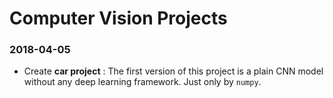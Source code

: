 # Computer Vision Projects 

### 2018-04-05 <br>
* Create **car project** : The first version of this project is a plain CNN model without any deep learning framework. Just only by `numpy`.

